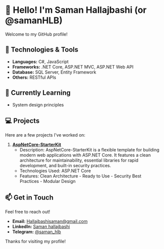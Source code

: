 # 👋 Hello! I'm Saman Hallajbashi (or @samanHLB)

Welcome to my GitHub profile!

## 🔧 Technologies & Tools

- **Languages:** C#, JavaScript
- **Frameworks:** .NET Core, ASP.NET MVC, ASP.NET Web API
- **Database:** SQL Server, Entity Framework
- **Others:** RESTful APIs

## 🌱 Currently Learning

- System design principles

## 💻 Projects

Here are a few projects I've worked on:

1. **[AspNetCore-StarterKit](https://github.com/samanHLB/AspNetCore-StarterKit)**
   - Description: AspNetCore-StarterKit is a flexible template for building modern web applications with ASP.NET Core. It features a clean architecture for maintainability, essential libraries for rapid development, and built-in security practices.
   - Technologies Used: ASP.NET Core
   - Features: Clean Architecture - Ready to Use - Security Best Practices - Modular Design

## 📫 Get in Touch

Feel free to reach out!

- **Email:** [Hallajbashisaman@gmail.com](mailto:Hallajbashisaman@gmail.com)
- **LinkedIn:** [Saman hallajbashi]([https://linkedin.com/in/yourprofile](https://www.linkedin.com/in/saman-hallajbashi-b283632b8/))
- **Telegram:** [@saman_hlb](https://t.me/saman_hlb)

Thanks for visiting my profile!
